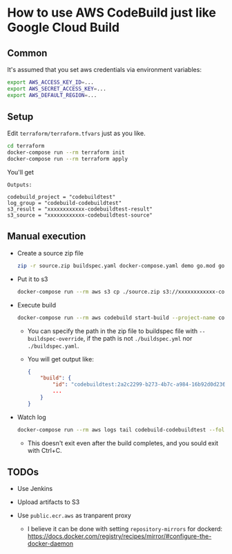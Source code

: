 # How to use AWS CodeBuild just like Google Cloud Build

## Common

It's assumed that you set aws credentials via environment variables:

```sh
export AWS_ACCESS_KEY_ID=...
export AWS_SECRET_ACCESS_KEY=...
export AWS_DEFAULT_REGION=...
```

## Setup

Edit `terraform/terraform.tfvars` just as you like.

```sh
cd terraform
docker-compose run --rm terraform init
docker-compose run --rm terraform apply
```

You'll get

```
Outputs:

codebuild_project = "codebuildtest"
log_group = "codebuild-codebuildtest"
s3_result = "xxxxxxxxxxxx-codebuildtest-result"
s3_source = "xxxxxxxxxxxx-codebuildtest-source"
```

## Manual execution

* Create a source zip file

    ```sh
    zip -r source.zip buildspec.yaml docker-compose.yaml demo go.mod go.sum
    ```

* Put it to s3

    ```sh
    docker-compose run --rm aws s3 cp ./source.zip s3://xxxxxxxxxxxx-codebuildtest-source/source-test.zip
    ```

* Execute build

    ```sh
    docker-compose run --rm aws codebuild start-build --project-name codebuildtest --source-location-override xxxxxxxxxxxx-codebuildtest-source/source-test.zip
    ```

    * You can specify the path in the zip file to buildspec file with `--buildspec-override`, if the path is not `./buildspec.yml` nor `./buildspec.yaml`.
    * You will get output like:

        ```json
        {
            "build": {
                "id": "codebuildtest:2a2c2299-b273-4b7c-a984-16b92d0d2362",
                ...
            }
        }
        ```

* Watch log

    ```sh
    docker-compose run --rm aws logs tail codebuild-codebuildtest --follow --log-stream-names 2a2c2299-b273-4b7c-a984-16b92d0d2362
    ```

    * This doesn't exit even after the build completes, and you sould exit with Ctrl+C.


## TODOs

* Use Jenkins

* Upload artifacts to S3

* Use `public.ecr.aws` as tranparent proxy
    * I believe it can be done with setting `repository-mirrors` for dockerd: https://docs.docker.com/registry/recipes/mirror/#configure-the-docker-daemon
